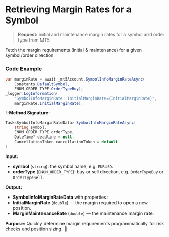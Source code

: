 # Retrieving Margin Rates for a Symbol

> **Request:** initial and maintenance margin rates for a symbol and order type from MT5

Fetch the margin requirements (initial & maintenance) for a given symbol/order direction.

### Code Example

```csharp
var marginRate = await _mt5Account.SymbolInfoMarginRateAsync(
    Constants.DefaultSymbol,
    ENUM_ORDER_TYPE.OrderTypeBuy);
_logger.LogInformation(
    "SymbolInfoMarginRate: InitialMarginRate={InitialMarginRate}",
    marginRate.InitialMarginRate);
```

✨**Method Signature:**
```csharp
Task<SymbolInfoMarginRateData> SymbolInfoMarginRateAsync(
    string symbol,
    ENUM_ORDER_TYPE orderType,
    DateTime? deadline = null,
    CancellationToken cancellationToken = default
)
```

 **Input:**
 * **symbol** (`string`): the symbol name, e.g. `EURUSD`.
 * **orderType** (`ENUM_ORDER_TYPE`): buy or sell direction, e.g. `OrderTypeBuy` or `OrderTypeSell`.

 **Output:**
* **SymbolInfoMarginRateData** with properties:
* **InitialMarginRate** (`double`) — the margin required to open a new position.
* **MarginMaintenanceRate** (`double`) — the maintenance margin rate.

**Purpose:** Quickly determine margin requirements programmatically for risk checks and position sizing. 🚀

 

